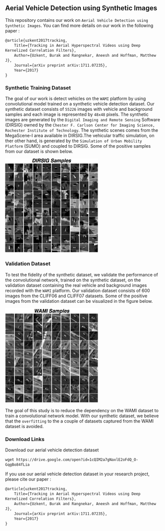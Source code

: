 ## Aerial Vehicle Detection using Synthetic Images

This repository contains our work on `Aerial Vehicle Detection
using Synthetic Images`. You can find more details on our work in the
following paper :

	@article{uzkent2017tracking,
		Title={Tracking in Aerial Hyperspectral Videos using Deep Kernelized Correlation Filters},
		Author={Uzkent, Burak and Rangnekar, Aneesh and Hoffman, Matthew J},
		Journal={arXiv preprint arXiv:1711.07235},
		Year={2017}
	}

### Synthetic Training Dataset
The goal of our work is detect vehicles on the `WAMI` platform by using convolutional model trained on a synthetic vehicle detection dataset. Our synthetic dataset consists of `55226` images with vehicle and background samples and each image is represented by `48x48` pixels. The synthetic images are generated by the `Digital Imaging and Remote Sensing` Software (DIRSIG) owned by the `Chester F. Carlson Center for Imaging Science, Rochester Institute of Technology`. The synthetic scenes comes from the MegaScene-I area available in DIRSIG.The vehicular traffic simulation, on ther other hand, is generated by the `Simulation of Urban Mobility Platform` (SUMO) and coupled to DIRSIG. Some of the positive samples from our dataset is shown below.

<img src="./figures/DIRSIG_positives.jpg" alt="DIRSIG_Positives" style="width: 300px;"/>

### Validation Dataset
To test the fidelity of the synthetic dataset, we validate the performance of the convolutional network, trained on the synthetic dataset, on the validation dataset containing the real vehicle and background images recorded with the `WAMI` platform. Our validation dataset consists of 600 images from the CLIFF06 and CLIFF07 datasets. Some of the positive images from the validation dataset can be visualized in the figure below.

<img src="./figures/WAMI_positives.jpg" alt="WAMI_Positives" style="width: 300px;"/>

The goal of this study is to reduce the dependency on the WAMI dataset to train a convolutional network model. With our synthetic dataset, we believe that the `overfitting` to the a couple of datasets captured from the WAMI dataset is avoided. 

### Download Links

Download our aerial vehicle detection dataset

```
wget https://drive.google.com/open?id=1cQIM2a7gNaxlE2oFdQ_O-GqgBo84fLia
```

If you use our aerial vehicle detection dataset in your research project, please cite our paper :

	@article{uzkent2017tracking,
		Title={Tracking in Aerial Hyperspectral Videos using Deep Kernelized Correlation Filters},
		Author={Uzkent, Burak and Rangnekar, Aneesh and Hoffman, Matthew J},
		Journal={arXiv preprint arXiv:1711.07235},
		Year={2017}
	}

